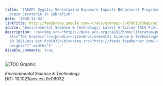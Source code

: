```yaml
---
title: '[ASAP] Zygotic Venlafaxine Exposure Impacts Behavioral Programming by Disrupting
  Brain Serotonin in Zebrafish'
date: '2020-11-03'
linkTitle: http://feedproxy.google.com/~r/acs/esthag/~3/kT0FiU75NgQ/acs.est.0c06032
source: 'Environmental Science & Technology: Latest Articles (ACS Publications)'
description: '<p><img src="https://pubs.acs.org/na101/home/literatum/publisher/achs/journals/content/esthag/0/esthag.ahead-of-print/acs.est.0c06032/20201103/images/medium/es0c06032_0007.gif"
  alt="TOC Graphic"/></p><div><cite>Environmental Science & Technology</cite></div><div>DOI:
  10.1021/acs.est.0c06032</div><img src="http://feeds.feedburner.com/~r/acs/esthag/~4/kT0FiU75NgQ"
  height="1" width="1" ...'
disable_comments: true
---
```

<p><img src="https://pubs.acs.org/na101/home/literatum/publisher/achs/journals/content/esthag/0/esthag.ahead-of-print/acs.est.0c06032/20201103/images/medium/es0c06032_0007.gif" alt="TOC Graphic"/></p><div><cite>Environmental Science & Technology</cite></div><div>DOI: 10.1021/acs.est.0c06032</div><img src="http://feeds.feedburner.com/~r/acs/esthag/~4/kT0FiU75NgQ" height="1" width="1" ...